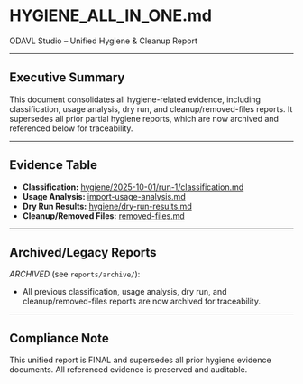# HYGIENE_ALL_IN_ONE.md

ODAVL Studio – Unified Hygiene & Cleanup Report

---

## Executive Summary
This document consolidates all hygiene-related evidence, including classification, usage analysis, dry run, and cleanup/removed-files reports. It supersedes all prior partial hygiene reports, which are now archived and referenced below for traceability.

---

## Evidence Table
- **Classification:** [hygiene/2025-10-01/run-1/classification.md](../hygiene/2025-10-01/run-1/classification.md)
- **Usage Analysis:** [import-usage-analysis.md](../../import-usage-analysis.md)
- **Dry Run Results:** [hygiene/dry-run-results.md](../hygiene/dry-run-results.md)
- **Cleanup/Removed Files:** [removed-files.md](../removed-files.md)

---

## Archived/Legacy Reports
*ARCHIVED* (see `reports/archive/`):
- All previous classification, usage analysis, dry run, and cleanup/removed-files reports are now archived for traceability.

---

## Compliance Note
This unified report is FINAL and supersedes all prior hygiene evidence documents. All referenced evidence is preserved and auditable.
